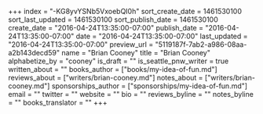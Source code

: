 +++
index = "-KG8yvYSNb5VxoebQI0h"
sort_create_date = 1461530100
sort_last_updated = 1461530100
sort_publish_date = 1461530100
create_date = "2016-04-24T13:35:00-07:00"
publish_date = "2016-04-24T13:35:00-07:00"
date = "2016-04-24T13:35:00-07:00"
last_updated = "2016-04-24T13:35:00-07:00"
preview_url = "5119187f-7ab2-a986-08aa-a2b143decd59"
name = "Brian Cooney"
title = "Brian Cooney"
alphabetize_by = "cooney"
is_draft = ""
is_seattle_pnw_writer = true
written_about = ""
books_author = ["books/my-idea-of-fun.md"]
reviews_about = ["writers/brian-cooney.md"]
notes_about = ["writers/brian-cooney.md"]
sponsorships_author = ["sponsorships/my-idea-of-fun.md"]
email = ""
twitter = ""
website = ""
bio = ""
reviews_byline = ""
notes_byline = ""
books_translator = ""
+++
